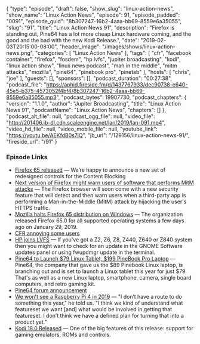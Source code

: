 {
  "type": "episode",
  "draft": false,
  "show_slug": "linux-action-news",
  "show_name": "Linux Action News",
  "episode": 91,
  "episode_padded": "0091",
  "episode_guid": "8b307247-16b2-4aaa-bb69-8559e6a35055",
  "slug": "91",
  "title": "Linux Action News 91",
  "description": "Firefox is standing out, Pine64 has a lot more cheap Linux hardware coming, and the good and the bad with the new Kodi Release.",
  "date": "2019-02-03T20:15:00-08:00",
  "header_image": "/images/shows/linux-action-news.png",
  "categories": [
    "Linux Action News"
  ],
  "tags": [
    "cfr",
    "facebook container",
    "firefox",
    "fosdem",
    "hp lvfs",
    "jupiter broadcasting",
    "kodi",
    "linux action show",
    "linux news podcast",
    "man in the middle",
    "mitm attacks",
    "mozilla",
    "pine64",
    "pinebook pro",
    "pinetab"
  ],
  "hosts": [
    "chris",
    "joe"
  ],
  "guests": [],
  "sponsors": [],
  "podcast_duration": "00:27:38",
  "podcast_file": "https://aphid.fireside.fm/d/1437767933/dec90738-e640-45e5-b375-4573052f4bf4/8b307247-16b2-4aaa-bb69-8559e6a35055.mp3",
  "podcast_bytes": 19907730,
  "podcast_chapters": {
    "version": "1.1.0",
    "author": "Jupiter Broadcasting",
    "title": "Linux Action News 91",
    "podcastName": "Linux Action News",
    "chapters": []
  },
  "podcast_alt_file": null,
  "podcast_ogg_file": null,
  "video_file": "http://201406.jb-dl.cdn.scaleengine.net/lan/2019/lan-091.mp4",
  "video_hd_file": null,
  "video_mobile_file": null,
  "youtube_link": "https://youtu.be/AEKfdB0s7lQ",
  "jb_url": "/129156/linux-action-news-91/",
  "fireside_url": "/91"
}


### Episode Links

  * [Firefox 65 released](https://blog.mozilla.org/blog/2019/01/29/todays-firefox-gives-users-more-control-over-their-privacy/ "Firefox 65 released") — We’re happy to announce a new set of redesigned controls for the Content Blocking
  * [Next version of Firefox might warn users of software that performs MitM attacks](https://www.zdnet.com/article/firefox-will-soon-warn-users-of-software-that-performs-mitm-attacks/ "Next version of Firefox might warn users of software that performs MitM attacks") — The Firefox browser will soon come with a new security feature that will detect and then warn users when a third-party app is performing a Man-in-the-Middle (MitM) attack by hijacking the user's HTTPS traffic.
  * [Mozilla halts Firefox 65 distribution on Windows](https://www.ghacks.net/2019/02/01/mozilla-halts-firefox-65-distribution-on-windows/ "Mozilla halts Firefox 65 distribution on Windows") — The organization released Firefox 65.0 for all supported operating systems a few days ago on January 29, 2019.
  * [CFR annoying some users](https://techdows.com/2019/02/mozilla-receives-criticism-for-showing-cfr-recommendations-in-firefox.html "CFR annoying some users")
  * [HP joins LVFS](https://blogs.gnome.org/hughsie/2019/02/01/please-welcome-hp-to-the-lvfs/ "HP joins LVFS") — If you’ve got a Z2, Z6, Z8, Z440, Z640 or Z840 system then you might want to check for an update in the GNOME Software updates panel or using fwupdmgr update in the terminal.
  * [Pine64 to Launch $79 Linux Tablet, $199 PineBook Pro Laptop](https://uk.pcmag.com/news/119425/pine64-to-launch-79-linux-tablet-199-pinebook-pro-laptop "Pine64 to Launch $79 Linux Tablet, $199 PineBook Pro Laptop") — Pine64, the company that gave us the $89 Pinebook Linux laptop, is branching out and is set to launch a Linux tablet this year for just $79. That's as well as a new Linux laptop, smartphone, camera, single board computers, and retro gaming kit.
  * [Pine64 forum announcement](https://forum.pine64.org/showthread.php?tid=7093 "Pine64 forum announcement")
  * [We won't see a Raspberry Pi 4 in 2019](https://www.tomshardware.co.uk/raspberry-pi-4-everything-we-know,news-59876.html "We won't see a Raspberry Pi 4 in 2019") — "I don’t have a route to do something this year," he told us. "I think we kind of understand what featureset we want [and] what would be involved in getting that featureset. I don’t think we have a defined plan for turning that into a product yet."
  * [Kodi 18.0 Released](https://kodi.tv/article/kodi-180 "Kodi 18.0 Released") — One of the big features of this release: support for gaming emulators, ROMs and controls. 


